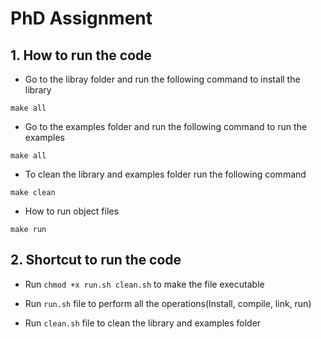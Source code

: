 # PhD Assignment

## 1. How to run the code

- Go to the libray folder and run the following command to install the library

```make all```

- Go to the examples folder and run the following command to run the examples

```make all```

- To clean the library and examples folder run the following command

```make clean```

- How to run object files

```make run```

## 2. Shortcut to run the code

- Run ```chmod +x run.sh clean.sh``` to make the file executable

- Run ```run.sh``` file to perform all the operations(Install, compile, link, run)

- Run ```clean.sh``` file to clean the library and examples folder
